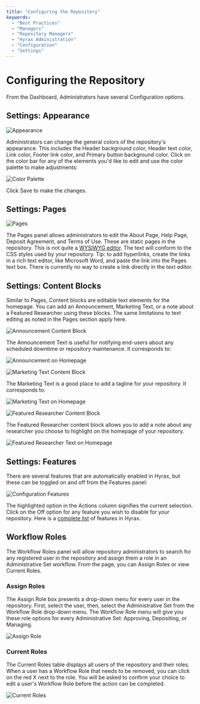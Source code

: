 ```yaml
---
title: "Configuring the Repository"
keywords:
  - "Best Practices"
  - "Managers"
  - "Repository Managers"
  - "Hyrax Administration"
  - "Configuration"
  - "Settings"
---
```

# Configuring the Repository

From the Dashboard, Administrators have several Configuration options.

## Settings: Appearance

![Appearance](images\screenshots\admin-configuration-appearance.png)

Administrators can change the general colors of the repository's appearance. This includes the Header background color, Header text color, Link color, Footer link color, and Primary button background color. Click on the color bar for any of the elements you'd like to edit and use the color palette to make adjustments:

![Color Palette](images\screenshots\admin-configuration-appearance-colors.png)

Click Save to make the changes.

## Settings: Pages

![Pages](images\screenshots\admin-configuration-pages.png)

The Pages panel allows administrators to edit the About Page, Help Page, Deposit Agreement, and Terms of Use. These are static pages in the repository. This is not quite a [WYSIWYG editor](https://en.wikipedia.org/wiki/WYSIWYG). The text will conform to the CSS styles used by your repository. Tip: to add hyperlinks, create the links in a rich text editor, like Microsoft Word, and paste the link into the Pages text box. There is currently no way to create a link directly in the text editor.

## Settings: Content Blocks

Similar to Pages, Content blocks are editable text elements for the homepage. You can add an Announcement, Marketing Text, or a note about a Featured Researcher using these blocks. The same limitations to text editing as noted in the Pages section apply here.

![Announcement Content Block](images\screenshots\admin-configuration-contentblocks-announcements.png)

The Announcement Text is useful for notifying end-users about any scheduled downtime or repository maintenance. It corresponds to:

![Announcement on Homepage](images\screenshots\admin-configuration-announcement-homepage.png)

![Marketing Text Content Block](images\screenshots\admin-configuration-contentblocks-marketing.png)

The Marketing Text is a good place to add a tagline for your repository. It corresponds to:

![Marketing Text on Homepage](images\screenshots\admin-configuration-marketing-homepage.png)

![Featured Researcher Content Block](images\screenshots\admin-configuration-contentblocks-featured.png)

The Featured Researcher content block allows you to add a note about any researcher you choose to highlight on the homepage of your repository.

![Featured Researcher Text on Homepage](images\screenshots\admin-configuration-featured-homepage.png)

## Settings: Features

There are several features that are automatically enabled in Hyrax, but these can be toggled on and off from the Features panel:

![Configuration Features](images\screenshots\admin-configuration-features.png)

The highlighted option in the Actions column signifies the current selection. Click on the Off option for any feature you wish to disable for your repository. Here is a [complete list](https://github.com/samvera/hyrax/wiki/Feature-matrix) of features in Hyrax.

## Workflow Roles

The Workflow Roles panel will allow repository administrators to search for any registered user in the repository and assign them a role in an Administrative Set workflow. From the page, you can Assign Roles or view Current Roles.

### Assign Roles

The Assign Role box presents a drop-down menu for every user in the repository. First, select the user, then, select the Administrative Set from the Workflow Role drop-down menu. The Workflow Role menu will give you these role options for every Administrative Set: Approving, Depositing, or Managing.

![Assign Role](images\screenshots\assign-roles-2.png)

### Current Roles

The Current Roles table displays all users of the repository and their roles. When a user has a Workflow Role that needs to be removed, you can click on the red X next to the role. You will be asked to confirm your choice to edit a user's Workflow Role before the action can be completed.

![Current Roles](images\screenshots\current-roles-2.png)
